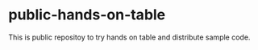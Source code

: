 # public-hands-on-table
This is public repositoy to try hands on table and distribute sample code.

